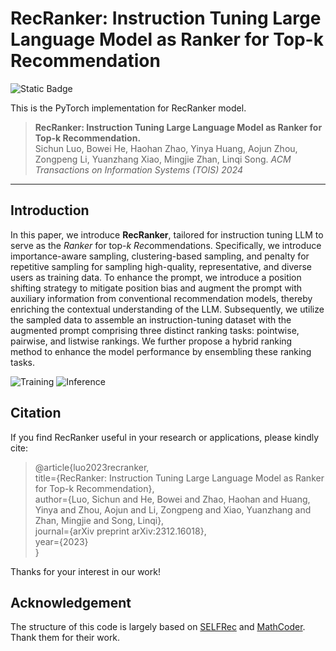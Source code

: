 # RecRanker: Instruction Tuning Large Language Model as Ranker for Top-k Recommendation





![Static Badge](https://img.shields.io/badge/Paper-PDF-blue?style=flat&link=https%3A%2F%2Farxiv.org%2Fpdf%2F2312.16018v2.pdf)


This is the PyTorch implementation for RecRanker model.


> **RecRanker: Instruction Tuning Large Language Model as Ranker for Top-k Recommendation.**  
Sichun Luo, Bowei He, Haohan Zhao, Yinya Huang, Aojun Zhou, Zongpeng Li, Yuanzhang Xiao, Mingjie Zhan, Linqi Song.
*ACM Transactions on Information Systems (TOIS) 2024*


> 
---

## Introduction
In this paper, we introduce **RecRanker**, tailored for instruction tuning LLM to serve as the *Ranker* for top-*k* *Rec*ommendations. Specifically, we introduce importance-aware sampling, clustering-based sampling, and penalty for repetitive sampling for sampling high-quality, representative, and diverse users as training data. To enhance the prompt, we introduce a position shifting strategy to mitigate position bias and augment the prompt with auxiliary information from conventional recommendation models, thereby enriching the contextual understanding of the LLM. Subsequently, we utilize the sampled data to assemble an instruction-tuning dataset with the augmented prompt comprising three distinct ranking tasks: pointwise, pairwise, and listwise rankings. We further propose a hybrid ranking method to enhance the model performance by ensembling these ranking tasks.

![Training](/fig/f17.png)
![Inference](/fig/f16.png)

## Citation
If you find RecRanker useful in your research or applications, please kindly cite:

> @article{luo2023recranker,  
  title={RecRanker: Instruction Tuning Large Language Model as Ranker for Top-k Recommendation},  
  author={Luo, Sichun and He, Bowei and Zhao, Haohan and Huang, Yinya and Zhou, Aojun and Li, Zongpeng and Xiao, Yuanzhang and Zhan, Mingjie and Song, Linqi},  
  journal={arXiv preprint arXiv:2312.16018},  
  year={2023}  
}

Thanks for your interest in our work!


## Acknowledgement
The structure of this code is largely based on [SELFRec](https://github.com/Coder-Yu/SELFRec) and [MathCoder](https://github.com/mathllm/MathCoder). Thank them for their work.
